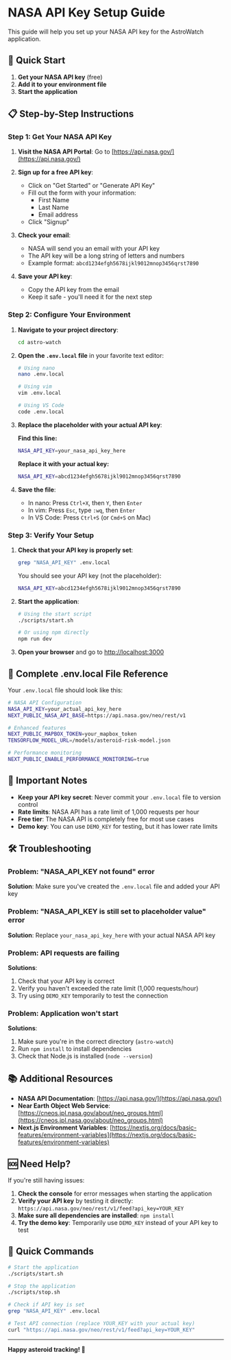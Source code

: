 # NASA API Key Setup Guide

This guide will help you set up your NASA API key for the AstroWatch application.

## 🚀 Quick Start

1. **Get your NASA API key** (free)
2. **Add it to your environment file**
3. **Start the application**

## 📋 Step-by-Step Instructions

### Step 1: Get Your NASA API Key

1. **Visit the NASA API Portal**: Go to [https://api.nasa.gov/](https://api.nasa.gov/)

2. **Sign up for a free API key**:
   - Click on "Get Started" or "Generate API Key"
   - Fill out the form with your information:
     - First Name
     - Last Name  
     - Email address
   - Click "Signup"

3. **Check your email**:
   - NASA will send you an email with your API key
   - The API key will be a long string of letters and numbers
   - Example format: `abcd1234efgh5678ijkl9012mnop3456qrst7890`

4. **Save your API key**:
   - Copy the API key from the email
   - Keep it safe - you'll need it for the next step

### Step 2: Configure Your Environment

1. **Navigate to your project directory**:
   ```bash
   cd astro-watch
   ```

2. **Open the `.env.local` file** in your favorite text editor:
   ```bash
   # Using nano
   nano .env.local
   
   # Using vim
   vim .env.local
   
   # Using VS Code
   code .env.local
   ```

3. **Replace the placeholder with your actual API key**:
   
   **Find this line:**
   ```bash
   NASA_API_KEY=your_nasa_api_key_here
   ```
   
   **Replace it with your actual key:**
   ```bash
   NASA_API_KEY=abcd1234efgh5678ijkl9012mnop3456qrst7890
   ```

4. **Save the file**:
   - In nano: Press `Ctrl+X`, then `Y`, then `Enter`
   - In vim: Press `Esc`, type `:wq`, then `Enter`
   - In VS Code: Press `Ctrl+S` (or `Cmd+S` on Mac)

### Step 3: Verify Your Setup

1. **Check that your API key is properly set**:
   ```bash
   grep "NASA_API_KEY" .env.local
   ```
   
   You should see your API key (not the placeholder):
   ```bash
   NASA_API_KEY=abcd1234efgh5678ijkl9012mnop3456qrst7890
   ```

2. **Start the application**:
   ```bash
   # Using the start script
   ./scripts/start.sh
   
   # Or using npm directly
   npm run dev
   ```

3. **Open your browser** and go to [http://localhost:3000](http://localhost:3000)

## 🔧 Complete .env.local File Reference

Your `.env.local` file should look like this:

```bash
# NASA API Configuration
NASA_API_KEY=your_actual_api_key_here
NEXT_PUBLIC_NASA_API_BASE=https://api.nasa.gov/neo/rest/v1

# Enhanced features
NEXT_PUBLIC_MAPBOX_TOKEN=your_mapbox_token
TENSORFLOW_MODEL_URL=/models/asteroid-risk-model.json

# Performance monitoring
NEXT_PUBLIC_ENABLE_PERFORMANCE_MONITORING=true
```

## 🚨 Important Notes

- **Keep your API key secret**: Never commit your `.env.local` file to version control
- **Rate limits**: NASA API has a rate limit of 1,000 requests per hour
- **Free tier**: The NASA API is completely free for most use cases
- **Demo key**: You can use `DEMO_KEY` for testing, but it has lower rate limits

## 🛠️ Troubleshooting

### Problem: "NASA_API_KEY not found" error
**Solution**: Make sure you've created the `.env.local` file and added your API key

### Problem: "NASA_API_KEY is still set to placeholder value" error
**Solution**: Replace `your_nasa_api_key_here` with your actual NASA API key

### Problem: API requests are failing
**Solutions**:
1. Check that your API key is correct
2. Verify you haven't exceeded the rate limit (1,000 requests/hour)
3. Try using `DEMO_KEY` temporarily to test the connection

### Problem: Application won't start
**Solutions**:
1. Make sure you're in the correct directory (`astro-watch`)
2. Run `npm install` to install dependencies
3. Check that Node.js is installed (`node --version`)

## 📚 Additional Resources

- **NASA API Documentation**: [https://api.nasa.gov/](https://api.nasa.gov/)
- **Near Earth Object Web Service**: [https://cneos.jpl.nasa.gov/about/neo_groups.html](https://cneos.jpl.nasa.gov/about/neo_groups.html)
- **Next.js Environment Variables**: [https://nextjs.org/docs/basic-features/environment-variables](https://nextjs.org/docs/basic-features/environment-variables)

## 🆘 Need Help?

If you're still having issues:

1. **Check the console** for error messages when starting the application
2. **Verify your API key** by testing it directly: `https://api.nasa.gov/neo/rest/v1/feed?api_key=YOUR_KEY`
3. **Make sure all dependencies are installed**: `npm install`
4. **Try the demo key**: Temporarily use `DEMO_KEY` instead of your API key to test

## 🎯 Quick Commands

```bash
# Start the application
./scripts/start.sh

# Stop the application
./scripts/stop.sh

# Check if API key is set
grep "NASA_API_KEY" .env.local

# Test API connection (replace YOUR_KEY with your actual key)
curl "https://api.nasa.gov/neo/rest/v1/feed?api_key=YOUR_KEY"
```

---

**Happy asteroid tracking! 🌌**